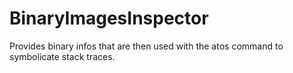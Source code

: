 # BinaryImagesInspector
Provides binary infos that are then used with the atos command to symbolicate stack traces.
